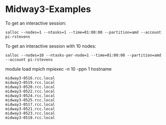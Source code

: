 # Midway3-Examples

To get an interactive session:
```
salloc --nodes=1 --ntasks=1 --time=01:00:00 --partition=amd --account pi-rstevens
```
To get an interactive session with 10 nodes:
```
salloc --nodes=10 --ntasks-per-node=1 --time=01:00:00 --partition=amd --account pi-rstevens

```
module load mpich
mpiexec -n 10 -ppn 1 hostname
```
midway3-0516.rcc.local
midway3-0519.rcc.local
midway3-0520.rcc.local
midway3-0522.rcc.local
midway3-0524.rcc.local
midway3-0525.rcc.local
midway3-0517.rcc.local
midway3-0521.rcc.local
midway3-0523.rcc.local
midway3-0518.rcc.local
```
